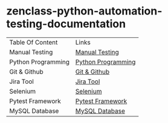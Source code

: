 # zenclass-python-automation-testing-documentation


 <!DOCTYPE html>
<html>
<head>
</head>
<body>

<table>
  <tr>
    <td>Table Of Content </td>
    <td>Links</td>
  </tr>
 <tr>
    <td>Manual Testing</td>
    <td><a href="https://github.com/basil-hameed/zenclass-python-automation-testing-documentation/tree/main/001-Manual-Testing-Documentation">Manual Testing</a></td>
  </tr>
  <tr>
    <td>Python Programming</td>
    <td><a href="https://github.com/basil-hameed/zenclass-python-automation-testing-documentation/tree/main/002-Python-Tutorial-Documentation">Python Programming</a></td>
  </tr>
  <tr>
    <td>Git & Github</td>
    <td><a href="https://github.com/basil-hameed/zenclass-python-automation-testing-documentation/tree/main/003-Git-Github/008%20-%20Git">Git & Github</a></td>
  </tr>
  <tr>
    <td>Jira Tool</td>
    <td><a href="https://github.com/basil-hameed/zenclass-python-automation-testing-documentation/tree/main/004-Jira-Project-Managment-Tool/007-%20Jira">Jira Tool</a></td>
  </tr>
  <tr>
    <td>Selenium</td>
    <td><a href="https://github.com/basil-hameed/zenclass-python-automation-testing-documentation/tree/main/005-Selenium-Documentation">Selenium</a></td>
  </tr>
  <tr>
    <td>Pytest Framework</td>
    <td><a href="https://github.com/basil-hameed/zenclass-python-automation-testing-documentation/tree/main/006-%20Pytest-Framework">Pytest Framework</a></td>
  </tr>
  <tr>
    <td>MySQL Database</td>
    <td><a href="https://github.com/basil-hameed/zenclass-python-automation-testing-documentation/tree/main/007-%20MySQL-Database">MySQL Database</a></td>
  </tr>
</table>
</body>
</html>

